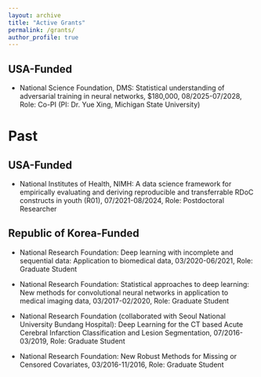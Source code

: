 ```yaml
---
layout: archive
title: "Active Grants"
permalink: /grants/
author_profile: true
---
```


## USA-Funded
- National Science Foundation, DMS: Statistical understanding of adversarial training in neural networks, $180,000, 08/2025-07/2028, Role: Co-PI (PI: Dr. Yue Xing, Michigan State University)

# Past
## USA-Funded
- National Institutes of Health, NIMH: A data science framework for empirically evaluating and deriving reproducible and transferrable RDoC constructs in youth (R01), 07/2021-08/2024, Role: Postdoctoral Researcher

## Republic of Korea-Funded
- National Research Foundation: Deep learning with incomplete and sequential data: Application to biomedical data, 03/2020-06/2021, Role: Graduate Student

- National Research Foundation: Statistical approaches to deep learning: New methods for convolutional neural networks in application to medical imaging data, 03/2017-02/2020, Role: Graduate Student
  
- National Research Foundation (collaborated with Seoul National University Bundang Hospital): Deep Learning for the CT based Acute Cerebral Infarction Classification and Lesion Segmentation, 07/2016-03/2019, Role: Graduate Student

- National Research Foundation: New Robust Methods for Missing or Censored Covariates, 03/2016-11/2016, Role: Graduate Student

